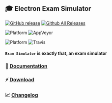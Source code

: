 ## :mortar_board: Electron Exam Simulator

[![GitHub release](https://img.shields.io/github/release/benjaminadk/electron-exam.svg?style=flat-square)](https://github.com/benjaminadk/electron-exam/releases) [![Github All Releases](https://img.shields.io/github/downloads/benjaminadk/electron-exam/total.svg?style=flat-square)](https://github.com/benjaminadk/electron-exam/releases)

![Platform](https://img.shields.io/badge/platform-windows-lightgrey.svg?style=flat-square) ![AppVeyor](https://img.shields.io/appveyor/ci/benjaminadk/electron-exam.svg?style=flat-square)

![Platform](https://img.shields.io/badge/platform-osx-lightgrey.svg?style=flat-square) ![Travis](https://img.shields.io/travis/benjaminadk/electron-exam.svg?style=flat-square)

#### `Exam Simulator` is exactly that, an exam simulator

### :notebook: [Documentation](https://github.com/benjaminadk/electron-exam/wiki)

### :zap: [Download](https://github.com/benjaminadk/electron-exam/releases)

### :chart_with_upwards_trend: [Changelog](https://github.com/benjaminadk/electron-exam/blob/master/CHANGELOG.md)
